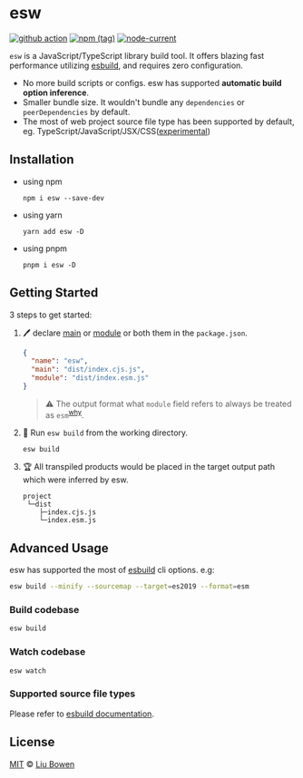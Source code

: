 # esw

[![github action](https://github.com/lbwa/esw/actions/workflows/test.yml/badge.svg)](https://github.com/lbwa/esw/actions) [![npm (tag)](https://img.shields.io/npm/v/esw/latest?style=flat-square)](https://www.npmjs.com/package/esw) [![node-current](https://img.shields.io/node/v/esw?style=flat-square)](https://nodejs.org/en/download/)

`esw` is a JavaScript/TypeScript library build tool. It offers blazing fast performance utilizing [esbuild](https://esbuild.github.io), and requires zero configuration.

- No more build scripts or configs. esw has supported **automatic build option inference**.
- Smaller bundle size. It wouldn't bundle any `dependencies` or `peerDependencies` by default.
- The most of web project source file type has been supported by default, eg. TypeScript/JavaScript/JSX/CSS([experimental](https://esbuild.github.io/content-types/#css))

## Installation

- using npm

  ```console
  npm i esw --save-dev
  ```

- using yarn

  ```console
  yarn add esw -D
  ```

- using pnpm

  ```console
  pnpm i esw -D
  ```

## Getting Started

3 steps to get started:

1. 🖊 declare [main](https://nodejs.org/dist/latest-v16.x/docs/api/packages.html#main) or [module](https://nodejs.org/api/packages.html#packages_dual_commonjs_es_module_packages) or both them in the `package.json`.

   ```json
   {
     "name": "esw",
     "main": "dist/index.cjs.js",
     "module": "dist/index.esm.js"
   }
   ```

   > ⚠️ The output format what `module` field refers to always be treated as `esm`<sup>[why](https://nodejs.org/api/packages.html#packages_dual_commonjs_es_module_packages)</sup>.

2. 🏃‍ Run `esw build` from the working directory.

   ```bash
   esw build
   ```

3. 🏆 All transpiled products would be placed in the target output path which were inferred by esw.

   ```
   project
    └─dist
       ├─index.cjs.js
       └─index.esm.js
   ```

## Advanced Usage

esw has supported the most of [esbuild](https://github.com/evanw/esbuild) cli options. e.g:

```bash
esw build --minify --sourcemap --target=es2019 --format=esm
```

### Build codebase

```bash
esw build
```

### Watch codebase

```bash
esw watch
```

### Supported source file types

Please refer to [esbuild documentation](https://esbuild.github.io/content-types/).

## License

[MIT](./LICENSE) © [Liu Bowen](https://github.com/lbwa)
